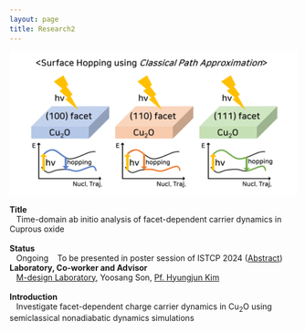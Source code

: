 ```yaml
---
layout: page
title: Research2
---
```

<p align="center" style="max-width:100%; height:auto;">
    <img src="/images/R2_full.png" style="max-width:100%; height:auto;" />
</p>

<p style="clear:left;">
    <strong>Title</strong><br>
    &nbsp;&nbsp;&nbsp;Time-domain ab initio analysis of facet-dependent carrier dynamics in Cuprous oxide<br>
    <br>
    <strong>Status</strong><br>
    &nbsp;&nbsp;&nbsp;Ongoing
    &nbsp;&nbsp;&nbsp;To be presented in poster session of ISTCP 2024 (<a href="/files/Minjae_Kwen_Abstract_ISTCP.pdf">Abstract</a>)
    <br>
    <strong>Laboratory, Co-worker and Advisor</strong><br>
    &nbsp;&nbsp;&nbsp;<a href="https://www.m-design-lab.net/">M-design Laboratory</a>, Yoosang Son, <a href="https://chem.kaist.ac.kr/eng/faculty/view/id/20">Pf. Hyungjun Kim</a><br>
    <br>
    <strong>Introduction</strong><br>
    &nbsp;&nbsp;&nbsp;Investigate facet-dependent charge carrier dynamics in Cu<sub>2</sub>O using semiclassical nonadiabatic dynamics simulations<br>
    <br>
</p>
